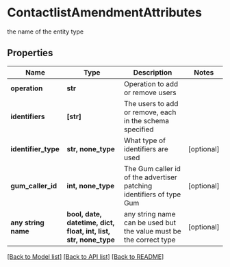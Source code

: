 # ContactlistAmendmentAttributes

the name of the entity type

## Properties
Name | Type | Description | Notes
------------ | ------------- | ------------- | -------------
**operation** | **str** | Operation to add or remove users | 
**identifiers** | **[str]** | The users to add or remove, each in the schema specified | 
**identifier_type** | **str, none_type** | What type of identifiers are used | [optional] 
**gum_caller_id** | **int, none_type** | The Gum caller id of the advertiser patching identifiers of type Gum | [optional] 
**any string name** | **bool, date, datetime, dict, float, int, list, str, none_type** | any string name can be used but the value must be the correct type | [optional]

[[Back to Model list]](../README.md#documentation-for-models) [[Back to API list]](../README.md#documentation-for-api-endpoints) [[Back to README]](../README.md)


